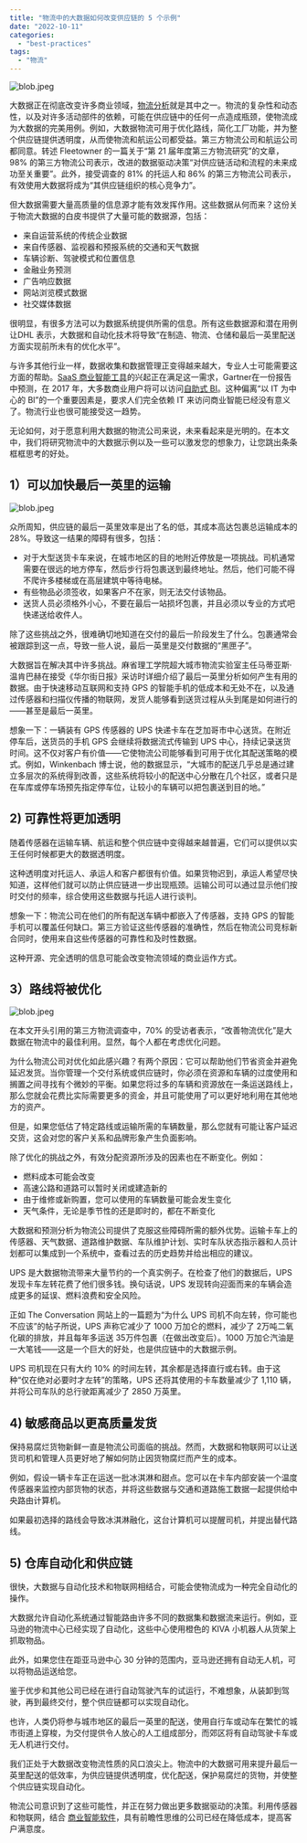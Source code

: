 ```yaml
---
title: "物流中的大数据如何改变供应链的 5 个示例"
date: "2022-10-11"
categories: 
  - "best-practices"
tags: 
  - "物流"
---
```


![blob.jpeg](images/1665470947-blob-jpeg.jpeg)

大数据正在彻底改变许多商业领域，[物流分析](https://www.datafocus.ai/infos/logistics-analytics)就是其中之一。物流的复杂性和动态性，以及对许多活动部件的依赖，可能在供应链中的任何一点造成瓶颈，使物流成为大数据的完美用例。例如，大数据物流可用于优化路线，简化工厂功能，并为整个供应链提供透明度，从而使物流和航运公司都受益。第三方物流公司和航运公司都同意。转述 Fleetowner 的一篇关于“第 21 届年度第三方物流研究”的文章，98% 的第三方物流公司表示，改进的数据驱动决策“对供应链活动和流程的未来成功至关重要”。此外，接受调查的 81% 的托运人和 86% 的第三方物流公司表示，有效使用大数据将成为“其供应链组织的核心竞争力”。

但大数据需要大量高质量的信息源才能有效发挥作用。这些数据从何而来？这份关于物流大数据的白皮书提供了大量可能的数据源，包括：

- 来自运营系统的传统企业数据
- 来自传感器、监视器和预报系统的交通和天气数据
- 车辆诊断、驾驶模式和位置​​信息
- 金融业务预测
- 广告响应数据
- 网站浏览模式数据
- 社交媒体数据

很明显，有很多方法可以为数据系统提供所需的信息。所有这些数据源和潜在用例让DHL 表示，大数据和自动化技术将导致“在制造、物流、仓储和最后一英里配送方面实现前所未有的优化水平”。

与许多其他行业一样，数据收集和数据管理正变得越来越大，专业人士可能需要这方面的帮助。[SaaS 商业智能工具](https://www.datafocus.ai/infos/saas-bi)的兴起正在满足这一需求，Gartner在一份报告中预测，在 2017 年，大多数商业用户将可以访问[自助式 BI](https://www.datafocus.ai/infos/self-service-bi-tools)。这种偏离“以 IT 为中心的 BI”的一个重要因素是，要求人们完全依赖 IT 来访问商业智能已经没有意义了。物流行业也很可能接受这一趋势。

无论如何，对于愿意利用大数据的物流公司来说，未来看起来是光明的。在本文中，我们将研究物流中的大数据示例以及一些可以激发您的想象力，让您跳出条条框框思考的好处。

## 1）可以加快最后一英里的运输

![blob.jpeg](images/1665470948-blob-jpeg.jpeg)

众所周知，供应链的最后一英里效率是出了名的低，其成本高达包裹总运输成本的 28%。导致这一结果的障碍有很多，包括：

- 对于大型送货卡车来说，在城市地区的目的地附近停放是一项挑战。司机通常需要在很远的地方停车，然后步行将包裹送到最终地址。然后，他们可能不得不爬许多楼梯或在高层建筑中等待电梯。
- 有些物品必须签收，如果客户不在家，则无法交付该物品。
- 送货人员必须格外小心，不要在最后一站损坏包裹，并且必须以专业的方式吧快递送给收件人。

除了这些挑战之外，很难确切地知道在交付的最后一阶段发生了什么。包裹通常会被跟踪到这一点，导致一些人说，最后一英里是交付数据的“黑匣子”。

大数据旨在解决其中许多挑战。麻省理工学院超大城市物流实验室主任马蒂亚斯·温肯巴赫在接受《华尔街日报》采访时详细介绍了最后一英里分析如何产生有用的数据。由于快速移动互联网和支持 GPS 的智能手机的低成本和无处不在，以及通过传感器和扫描仪传播的物联网，发货人能够看到送货过程从头到尾是如何进行的——甚至是最后一英里。

想象一下：一辆装有 GPS 传感器的 UPS 快递卡车在芝加哥市中心送货。在附近停车后，送货员的手机 GPS 会继续将数据流式传输到 UPS 中心，持续记录送货时间。这不仅对客户有价值——它使物流公司能够看到可用于优化其配送策略的模式。例如，Winkenbach 博士说，他的数据显示，“大城市的配送几乎总是通过建立多层次的系统得到改善，这些系统将较小的配送中心分散在几个社区，或者只是在车库或停车场预先指定停车位，让较小的车辆可以把包裹送到目的地。”

## 2) 可靠性将更加透明

随着传感器在运输车辆、航运和整个供应链中变得越来越普遍，它们可以提供以实王任何时候都更大的数据透明度。

这种透明度对托运人、承运人和客户都很有价值。如果货物迟到，承运人希望尽快知道，这样他们就可以防止供应链进一步出现瓶颈。运输公司可以通过显示他们按时交付的频率，综合使用这些数据与托运人进行谈判。

想象一下：物流公司在他们的所有配送车辆中都嵌入了传感器，支持 GPS 的智能手机可以覆盖任何缺口。第三方验证这些传感器的准确性，然后在物流公司竞标新合同时，使用来自这些传感器的可靠性和及时性数据。

这种开源、完全透明的信息可能会改变物流领域的商业运作方式。

## 3）路线将被优化

![blob.jpeg](images/1665470948-blob-jpeg-1.jpeg)

在本文开头引用的第三方物流调查中，70% 的受访者表示，“改善物流优化”是大数据在物流中的最佳利用。显然，每个人都在考虑优化问题。

为什么物流公司对优化如此感兴趣？有两个原因：它可以帮助他们节省资金并避免延迟发货。当你管理一个交付系统或供应链时，你必须在资源和车辆的过度使用和搁置之间寻找有个微妙的平衡。如果您将过多的车辆和资源放在一条运送路线上，那么您就会花费比实际需要更多的资金，并且可能使用了可以更好地利用在其他地方的资产。

但是，如果您低估了特定路线或运输所需的车辆数量，那么您就有可能让客户延迟交货，这会对您的客户关系和品牌形象产生负面影响。

除了优化的挑战之外，有效分配资源所涉及的因素也在不断变化。例如：

- 燃料成本可能会改变
- 高速公路和道路可以暂时关闭或建造新的
- 由于维修或新购置，您可以使用的车辆数量可能会发生变化
- 天气条件，无论是季节性的还是即时的，都在不断变化

大数据和预测分析为物流公司提供了克服这些障碍所需的额外优势。运输卡车上的传感器、天气数据、道路维护数据、车队维护计划、实时车队状态指示器和人员计划都可以集成到一个系统中，查看过去的历史趋势并给出相应的建议。

UPS 是大数据物流带来大量节约的一个真实例子。在检查了他们的数据后，UPS 发现卡车左转花费了他们很多钱。换句话说，UPS 发现转向迎面而来的车辆会造成更多的延误、燃料浪费和安全风险。

正如 The Conversation 网站上的一篇题为“为什么 UPS 司机不向左转，你可能也不应该”的帖子所说，UPS 声称它减少了 1000 万加仑的燃料，减少了 2万吨二氧化碳的排放，并且每年多运送 35万件包裹（在做出改变后）。1000 万加仑汽油是一大笔钱——这是一个巨大的好处，也是供应链中的大数据示例。

UPS 司机现在只有大约 10% 的时间左转，其余都是选择直行或右转。由于这种“仅在绝对必要时才左转”的策略，UPS 还将其使用的卡车数量减少了 1,110 辆，并将公司车队的总行驶距离减少了 2850 万英里。

## 4) 敏感商品以更高质量发货

保持易腐烂货物新鲜一直是物流公司面临的挑战。然而，大数据和物联网可以让送货司机和管理人员更好地了解如何防止因货物腐烂而产生的成本。

例如，假设一辆卡车正在运送一批冰淇淋和甜点。您可以在卡车内部安装一个温度传感器来监控内部货物的状态，并将这些数据与交通和道路施工数据一起提供给中央路由计算机。

如果最初选择的路线会导致冰淇淋融化，这台计算机可以提醒司机，并提出替代路线。

## 5) 仓库自动化和供应链

很快，大数据与自动化技术和物联网相结合，可能会使物流成为一种完全自动化的操作。

大数据允许自动化系统通过智能路由许多不同的数据集和数据流来运行。例如，亚马逊的物流中心已经实现了自动化，这些中心使用橙色的 KIVA 小机器人从货架上抓取物品。

此外，如果您住在距亚马逊中心 30 分钟的范围内，亚马逊还拥有自动无人机，可以将物品运送给您。

鉴于优步和其他公司已经在进行自动驾驶汽车的试运行，不难想象，从装卸到驾驶，再到最终交付，整个供应链都可以实现自动化。

也许，人类仍将参与城市地区的最后一英里的配送，使用自行车或动车在繁忙的城市街道上穿梭，为交付提供令人放心的人工组成部分，而郊区将有自动驾驶卡车或无人机进行交付。

我们正处于大数据改变物流性质的风口浪尖上。物流中的大数据可用来提升最后一英里配送的低效率，为供应链提供透明度，优化配送，保护易腐烂的货物，并使整个供应链实现自动化。

物流公司意识到了这些可能性，并正在努力做出更多数据驱动的决策。利用传感器和物联网，结合 [商业智能软件](https://www.datafocus.ai/infos/best-bi-tools-software-review-list)，具有前瞻性思维的公司已经在降低成本，提高客户满意度。
